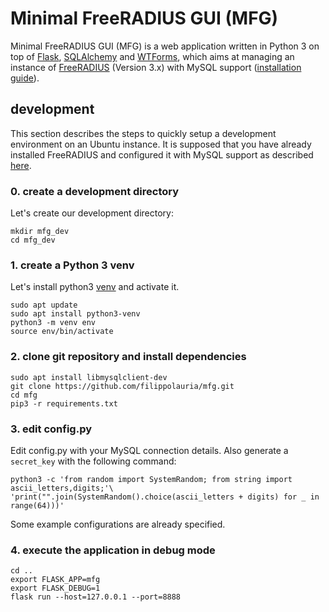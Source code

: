 # Minimal FreeRADIUS GUI (MFG)
Minimal FreeRADIUS GUI (MFG) is a web application written in Python 3 on top of [Flask](https://flask.palletsprojects.com/en/2.0.x/), [SQLAlchemy](https://www.sqlalchemy.org/) and [WTForms](https://wtforms.readthedocs.io/en/2.3.x/), which aims at managing an instance of [FreeRADIUS](https://freeradius.org/) (Version 3.x) with MySQL support ([installation guide](https://wiki.freeradius.org/guide/SQL-HOWTO-for-freeradius-3.x-on-Debian-Ubuntu)).

## development
This section describes the steps to quickly setup a development environment on an Ubuntu instance.
It is supposed that you have already installed FreeRADIUS and configured it with MySQL support as described [here](https://wiki.freeradius.org/guide/SQL-HOWTO-for-freeradius-3.x-on-Debian-Ubuntu).
### 0. create a development directory
Let's create our development directory:

    mkdir mfg_dev
    cd mfg_dev

### 1. create a Python 3 venv
Let's install python3 [venv](https://docs.python.org/3/library/venv.html) and activate it. 

    sudo apt update
    sudo apt install python3-venv
    python3 -m venv env
    source env/bin/activate

### 2. clone git repository and install dependencies
    sudo apt install libmysqlclient-dev
    git clone https://github.com/filippolauria/mfg.git
    cd mfg
    pip3 -r requirements.txt
  
### 3. edit config.py
Edit config.py with your MySQL connection details. Also generate a `secret_key` with the following command:

    python3 -c 'from random import SystemRandom; from string import ascii_letters,digits;'\
    'print("".join(SystemRandom().choice(ascii_letters + digits) for _ in range(64)))'
   
Some example configurations are already specified.
### 4. execute the application in debug mode

    cd ..
    export FLASK_APP=mfg
    export FLASK_DEBUG=1
    flask run --host=127.0.0.1 --port=8888

